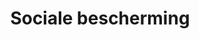 ---
title: "Sociale bescherming"
slug: "sociale-bescherming"
description: ""
type: "intern"
members:
    - name: "Yoeri De Sloovere"
      direction: "Cross-Media Ontwerp"
      subdirection: "Graphic Design"
      disk: "2e Schijf"
thumbnail:
    url: "thumb.jpg"
    alt: ""
    height: 1
    width: 1
    text-color: "e62d28"
    background-color: "e62d28"
media:
    - url: "1.visual.jpg"
      type: "image"
    - url: "2.kaart.jpg"
      type: "image"
created: 20/01/2017
order: 7
---